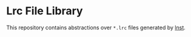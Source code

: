 # Lrc File Library
This repository contains abstractions over `*.lrc` files generated by [lnst](https://github.com/LNST-project/lnst).
